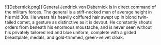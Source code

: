 ![[Debernick.png]]
General Jendrick von Dabernick is in direct command of the military forces. The general is a stiff-necked man of average height in his mid 30s. He wears his heavily coiffured hair swept up in blond twin-tailed comet, a gesture as distinctive as it is devout. He constantly shouts orders from beneath his enormous moustache, and is never seen without his privately tailored red and blue uniform, complete with a gilded breastplate, medals, and gold-trimmed, green-velvet cloak.